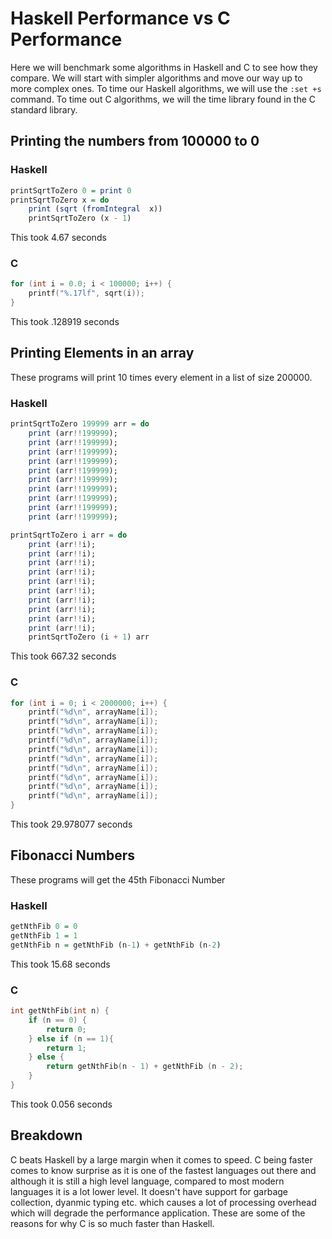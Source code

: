 # Haskell Performance vs C Performance
Here we will benchmark some algorithms in Haskell and C to see how they compare. We will start with simpler algorithms and move our way
up to more complex ones. To time our Haskell algorithms, we will use the ``:set +s`` command. To time out C algorithms, we will the time library found in the C standard library.
## Printing the numbers from 100000 to 0
### Haskell 
```hs
printSqrtToZero 0 = print 0
printSqrtToZero x = do
    print (sqrt (fromIntegral  x))
    printSqrtToZero (x - 1)
```
This took 4.67 seconds

### C
```c
for (int i = 0.0; i < 100000; i++) {
    printf("%.17lf", sqrt(i));
}
```
This took .128919 seconds

## Printing Elements in an array
These programs will print 10 times every element in a list of size 200000. 
### Haskell 
```hs
printSqrtToZero 199999 arr = do
    print (arr!!199999);
    print (arr!!199999);
    print (arr!!199999);
    print (arr!!199999);
    print (arr!!199999);
    print (arr!!199999);
    print (arr!!199999);
    print (arr!!199999);
    print (arr!!199999);
    print (arr!!199999);

printSqrtToZero i arr = do
    print (arr!!i);
    print (arr!!i);
    print (arr!!i);
    print (arr!!i);
    print (arr!!i);
    print (arr!!i);
    print (arr!!i);
    print (arr!!i);
    print (arr!!i);
    print (arr!!i);
    printSqrtToZero (i + 1) arr
```
This took 667.32 seconds

### C
```c
for (int i = 0; i < 2000000; i++) {
    printf("%d\n", arrayName[i]);
    printf("%d\n", arrayName[i]);
    printf("%d\n", arrayName[i]);
    printf("%d\n", arrayName[i]);
    printf("%d\n", arrayName[i]);
    printf("%d\n", arrayName[i]);
    printf("%d\n", arrayName[i]);
    printf("%d\n", arrayName[i]);
    printf("%d\n", arrayName[i]);
    printf("%d\n", arrayName[i]);
}
```
This took 29.978077 seconds

## Fibonacci Numbers
These programs will get the 45th Fibonacci Number
### Haskell 
```hs
getNthFib 0 = 0
getNthFib 1 = 1
getNthFib n = getNthFib (n-1) + getNthFib (n-2)
```
This took 15.68 seconds

### C
```c
int getNthFib(int n) {
    if (n == 0) {
        return 0;
    } else if (n == 1){
        return 1;
    } else {
        return getNthFib(n - 1) + getNthFib (n - 2);
    }
}
```
This took 0.056 seconds


## Breakdown
C beats Haskell by a large margin when it comes to speed. C being faster comes to know surprise as it is one of the fastest languages out there and although it is still
a high level language, compared to most modern languages it is a lot lower level. It doesn't have support for garbage collection, dyanmic typing etc. which causes a lot of processing overhead which
will degrade the performance application. These are some of the reasons for why C is so much faster than Haskell.


